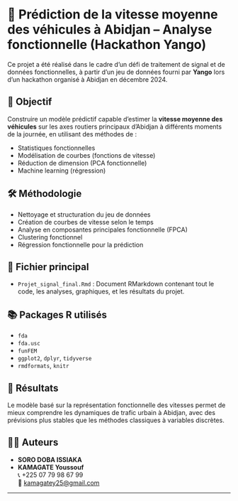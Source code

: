 # 🚗 Prédiction de la vitesse moyenne des véhicules à Abidjan – Analyse fonctionnelle (Hackathon Yango)

Ce projet a été réalisé dans le cadre d’un défi de traitement de signal et de données fonctionnelles, à partir d’un jeu de données fourni par **Yango** lors d’un hackathon organisé à Abidjan en décembre 2024.

## 🎯 Objectif

Construire un modèle prédictif capable d’estimer la **vitesse moyenne des véhicules** sur les axes routiers principaux d’Abidjan à différents moments de la journée, en utilisant des méthodes de :

- Statistiques fonctionnelles
- Modélisation de courbes (fonctions de vitesse)
- Réduction de dimension (PCA fonctionnelle)
- Machine learning (régression)

## 🛠 Méthodologie

- Nettoyage et structuration du jeu de données
- Création de courbes de vitesse selon le temps
- Analyse en composantes principales fonctionnelle (FPCA)
- Clustering fonctionnel
- Régression fonctionnelle pour la prédiction

## 📂 Fichier principal

- `Projet_signal_final.Rmd` : Document RMarkdown contenant tout le code, les analyses, graphiques, et les résultats du projet.

## 📚 Packages R utilisés

- `fda`
- `fda.usc`
- `funFEM`
- `ggplot2`, `dplyr`, `tidyverse`
- `rmdformats`, `knitr`

## 🧪 Résultats

Le modèle basé sur la représentation fonctionnelle des vitesses permet de mieux comprendre les dynamiques de trafic urbain à Abidjan, avec des prévisions plus stables que les méthodes classiques à variables discrètes.

## 👨‍💻 Auteurs

- **SORO DOBA ISSIAKA**
- **KAMAGATE Youssouf**  
  📞 +225 07 79 98 67 99  
  📧 kamagatey25@gmail.com

---

